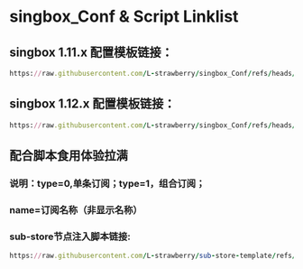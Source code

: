 # singbox_Conf & Script Linklist

## singbox 1.11.x 配置模板链接：
```ruby
https://raw.githubusercontent.com/L-strawberry/singbox_Conf/refs/heads/main/singbox1.11.x.json
```
## singbox 1.12.x 配置模板链接：
```ruby
https://raw.githubusercontent.com/L-strawberry/singbox_Conf/refs/heads/main/singbox1.12.x.json
```
## 配合脚本食用体验拉满

### 说明：type=0,单条订阅；type=1，组合订阅；
### name=订阅名称（非显示名称）
### sub-store节点注入脚本链接:
```ruby
https://raw.githubusercontent.com/L-strawberry/sub-store-template/refs/heads/main/SB.js#type=1&name=all
```
